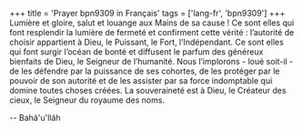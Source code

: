 +++
title = 'Prayer bpn9309 in Français'
tags = ['lang-fr', 'bpn9309']
+++
Lumière et gloire, salut et louange aux Mains de sa cause ! Ce sont elles qui font resplendir la lumière de fermeté et confirment cette vérité : l’autorité de choisir appartient à Dieu, le Puissant, le Fort, l’Indépendant. Ce sont elles qui font surgir l’océan de bonté et diffusent le parfum des généreux bienfaits de Dieu, le Seigneur de l’humanité. Nous l’implorons - loué soit-il - de les défendre par la puissance de ses cohortes, de les protéger par le pouvoir de son autorité et de les assister par sa force indomptable qui domine toutes choses créées.
La souveraineté est à Dieu, le Créateur des cieux, le Seigneur du royaume des noms.

-- Bahá'u'lláh

